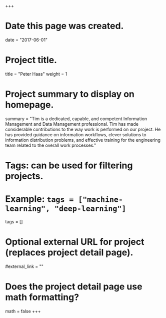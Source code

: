 +++
# Date this page was created.
date = "2017-06-01"

# Project title.
title = "Peter Haas"
weight = 1

# Project summary to display on homepage.
summary = "Tim is a dedicated, capable, and competent Information Management and Data Management professional. Tim has made considerable contributions to the way work is performed on our project. He has provided guidance on information workflows, clever solutions to information distribution problems, and effective training for the engineering team related to the overall work processes."

# Tags: can be used for filtering projects.
# Example: `tags = ["machine-learning", "deep-learning"]`
tags = []

# Optional external URL for project (replaces project detail page).
#external_link = ""

# Does the project detail page use math formatting?
math = false
+++
